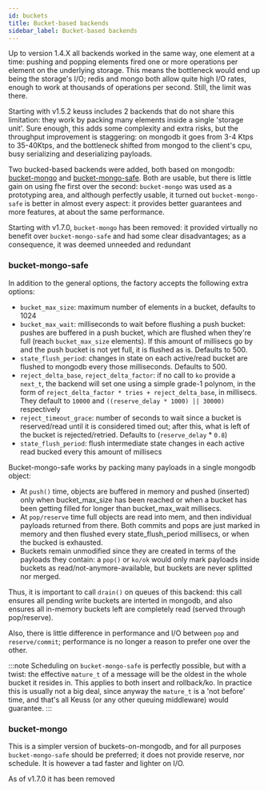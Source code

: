 ```yaml
---
id: buckets
title: Bucket-based backends
sidebar_label: Bucket-based backends
---
```


Up to version 1.4.X all backends worked in the same way, one element at a time: pushing and popping elements fired one or more operations per element on the underlying storage. This means the bottleneck would end up being the storage's I/O; redis and mongo both allow quite high I/O rates, enough to work at thousands of operations per second. Still, the limit was there.

Starting with v1.5.2 keuss includes 2 backends that do not share this limitation: they work by packing many elements inside a single 'storage unit'. Sure enough, this adds some complexity and extra risks, but the throughput improvement is staggering: on mongodb it goes from 3-4 Ktps to 35-40Ktps, and the bottleneck shifted from mongod to the client's cpu, busy serializing and deserializing payloads.

Two bucked-based backends were added, both based on mongodb: [bucket-mongo](#bucket-mongo) and [bucket-mongo-safe](#bucket-mongo-safe). Both are usable, but there is little gain on using fhe first over the second: `bucket-mongo` was used as a prototyping area, and although perfectly usable, it turned out `bucket-mongo-safe` is better in almost every aspect: it provides better guarantees and more features, at about the same performance.

Starting with v1.7.0, `bucket-mongo` has been removed: it provided virtually no benefit over `bucket-mongo-safe` and had some clear disadvantages; as a consequence, it was deemed unneeded and redundant

### bucket-mongo-safe

In addition to the general options, the factory accepts the following extra options:

* `bucket_max_size`: maximum number of elements in a bucket, defaults to 1024
* `bucket_max_wait`: milliseconds to wait before flushing a push bucket: pushes are buffered in a push bucket, which are flushed when they're full (reach `bucket_max_size` elements). If this amount of millisecs go by and the push bucket is not yet full, it is flushed as is. Defaults to 500.
* `state_flush_period`: changes in state on each active/read bucket are flushed to mongodb every those milliseconds. Defaults to 500.
* `reject_delta_base`, `reject_delta_factor`: if no call to `ko` provide a `next_t`, the backend will set one using a simple grade-1 polynom, in the form of `reject_delta_factor * tries + reject_delta_base`, in millisecs. They default to `10000` and `((reserve_delay * 1000) || 30000)` respectively
* `reject_timeout_grace`: number of seconds to wait since a bucket is reserved/read until it is considered timed out; after this, what is left of the bucket is rejected/retried. Defaults to (`reserve_delay` * `0.8`)
* `state_flush_period`: flush intermediate state changes in each active read bucked every this amount of millisecs

Bucket-mongo-safe works by packing many payloads in a single mongodb object:

* At `push()` time, objects are buffered in memory and pushed (inserted) only when bucket_max_size has been reached or when a bucket has been getting filled for longer than bucket_max_wait millisecs.
* At `pop/reserve` time full objects are read into mem, and then individual payloads returned from there. Both commits and pops are just marked in memory and then flushed every state_flush_period millisecs, or when the bucked is exhausted.
* Buckets remain unmodified since they are created in terms of the payloads they contain: a `pop()` or `ko/ok` would only mark payloads inside buckets as read/not-anymore-available, but buckets are never splitted nor merged.

Thus, it is important to call `drain()` on queues of this backend: this call ensures all pending write buckets are interted in mongodb, and also ensures all in-memory buckets left are completely read (served through pop/reserve).

Also, there is little difference in performance and I/O between `pop` and `reserve/commit`; performance is no longer a reason to prefer one over the other.

:::note
Scheduling on `bucket-mongo-safe` is perfectly possible, but with a twist: the effective `mature_t` of a message will be the oldest in the whole bucket it resides in. This applies to both insert and rollback/ko. In practice this is usually not a big deal, since anyway the `mature_t` is a 'not before' time, and that's all Keuss (or any other queuing middleware) would guarantee.
:::

### bucket-mongo

This is a simpler version of buckets-on-mongodb, and for all purposes `bucket-mongo-safe` should be preferred; it does not provide reserve, nor schedule. It is however a tad faster and lighter on I/O.

As of v1.7.0 it has been removed
